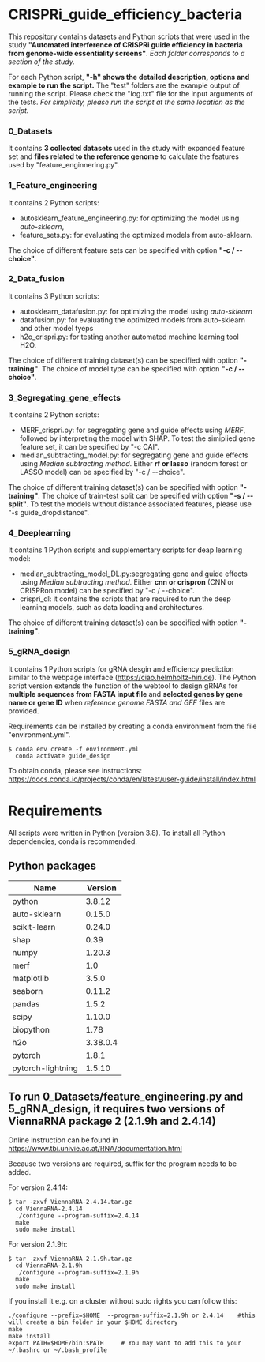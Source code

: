 # CRISPRi_guide_efficiency_bacteria
This repository contains datasets and Python scripts that were used in the study **"Automated interference of CRISPRi guide efficiency in bacteria from genome-wide essentiality screens"**. *Each folder corresponds to a section of the study.* 

For each Python script, **"-h" shows the detailed description, options and example to run the script.** The "test" folders are the example output of running the script. Please check the "log.txt" file for the input arguments of the tests. *For simplicity, please run the script at the same location as the script.*

### 0_Datasets
It contains **3 collected datasets** used in the study with expanded feature set and **files related to the reference genome** to calculate the features used by "feature_enginnering.py".  

### 1_Feature_engineering
It contains 2 Python scripts: 
* autosklearn_feature_engineering.py: for optimizing the model using *auto-sklearn*, 
* feature_sets.py: for evaluating the optimized models from auto-sklearn. 

The choice of different feature sets can be specified with option **"-c / --choice"**.  

### 2_Data_fusion

It contains 3 Python scripts: 
* autosklearn_datafusion.py: for optimizing the model using *auto-sklearn*
* datafusion.py: for evaluating the optimized models from auto-sklearn and other model tyeps
* h2o_crispri.py: for testing another automated machine learning tool H2O. 

The choice of different training dataset(s) can be specified with option **"-training"**.  The choice of model type can be specified with option **"-c / --choice"**.

### 3_Segregating_gene_effects

It contains 2 Python scripts: 
* MERF_crispri.py: for segregating gene and guide effects using *MERF*, followed by interpreting the model with SHAP. To test the simiplied gene feature set, it can be specified by "-c CAI".
* median_subtracting_model.py: for segregating gene and guide effects using *Median subtracting method*. Either **rf or lasso** (random forest or LASSO model) can be specified by "-c / --choice".

The choice of different training dataset(s) can be specified with option **"-training"**.  The choice of train-test split can be specified with option **"-s / --split"**. To test the models without distance associated features, please use "-s guide_dropdistance".

### 4_Deeplearning

It contains 1 Python scripts and supplementary scripts for deap learning model: 
* median_subtracting_model_DL.py:segregating gene and guide effects using *Median subtracting method*. Either **cnn or crispron** (CNN or CRISPRon model) can be specified by "-c / --choice".
* crispri_dl: it contains the scripts that are required to run the deep learning models, such as data loading and architectures.  

The choice of different training dataset(s) can be specified with option **"-training"**. 

### 5_gRNA_design

It contains 1 Python scripts for gRNA desgin and efficiency prediction similar to the webpage interface (https://ciao.helmholtz-hiri.de). The Python script version extends the function of the webtool to design gRNAs for **multiple sequences from FASTA input file** and **selected genes by gene name or gene ID** when *reference genome FASTA and GFF* files are provided.

Requirements can be installed by creating a conda environment from the file "environment.yml".
```
$ conda env create -f environment.yml
  conda activate guide_design
```
To obtain conda, please see instructions: https://docs.conda.io/projects/conda/en/latest/user-guide/install/index.html


 

# Requirements

All scripts were written in Python (version 3.8). To install all Python dependencies, conda is recommended. 


## Python packages

  |Name             |      Version       |           
  |-----------------|--------------------|
  |python           |       3.8.12       | 
  |auto-sklearn     |       0.15.0       | 
  |scikit-learn     |       0.24.0       |
  |shap             |       0.39         | 
  |numpy            |       1.20.3       | 
  |merf             |       1.0          |
  |matplotlib       |       3.5.0        |  
  |seaborn          |       0.11.2       |
  |pandas           |       1.5.2        |
  |scipy            |       1.10.0       |
  |biopython        |       1.78         | 
  |h2o              |       3.38.0.4     |
  |pytorch          |       1.8.1        |
  |pytorch-lightning|       1.5.10       |



## To run 0_Datasets/feature_engineering.py and 5_gRNA_design, it requires two versions of ViennaRNA package 2 (2.1.9h and 2.4.14)

Online instruction can be found in https://www.tbi.univie.ac.at/RNA/documentation.html

Because two versions are required, suffix for the program needs to be added. 


For version 2.4.14:
```
$ tar -zxvf ViennaRNA-2.4.14.tar.gz
  cd ViennaRNA-2.4.14
  ./configure --program-suffix=2.4.14 
  make
  sudo make install
```
For version 2.1.9h:
```
$ tar -zxvf ViennaRNA-2.1.9h.tar.gz
  cd ViennaRNA-2.1.9h
  ./configure --program-suffix=2.1.9h
  make
  sudo make install
```
If you install it e.g. on a cluster without sudo rights you can follow this:
```
./configure --prefix=$HOME  --program-suffix=2.1.9h or 2.4.14    #this will create a bin folder in your $HOME directory
make
make install
export PATH=$HOME/bin:$PATH		# You may want to add this to your ~/.bashrc or ~/.bash_profile
```
